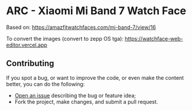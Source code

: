 # ARC - Xiaomi Mi Band 7 Watch Face

Based on:
<https://amazfitwatchfaces.com/mi-band-7/view/16>

To convert the images (convert to zepp OS tga):
<https://watchface-web-editor.vercel.app>

## Contributing

If you spot a bug, or want to improve the code, or even make the content better, you can do the following:

- [Open an issue](https://github.com/cfgnunes/arc-miband7-watchface/issues/new) describing the bug or feature idea;
- Fork the project, make changes, and submit a pull request.
